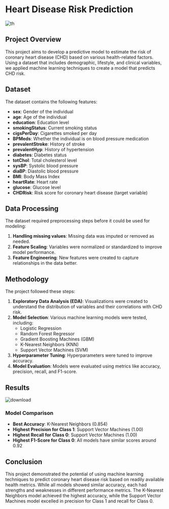 
# Heart Disease Risk Prediction

![th](https://github.com/user-attachments/assets/97c207f1-92db-4239-b3b3-9cc876594ca0)

## Project Overview
This project aims to develop a predictive model to estimate the risk of coronary heart disease (CHD) based on various health-related factors. Using a dataset that includes demographic, lifestyle, and clinical variables, we applied machine learning techniques to create a model that predicts CHD risk.

## Dataset
The dataset contains the following features:
- **sex**: Gender of the individual
- **age**: Age of the individual
- **education**: Education level
- **smokingStatus**: Current smoking status
- **cigsPerDay**: Cigarettes smoked per day
- **BPMeds**: Whether the individual is on blood pressure medication
- **prevalentStroke**: History of stroke
- **prevalentHyp**: History of hypertension
- **diabetes**: Diabetes status
- **totChol**: Total cholesterol level
- **sysBP**: Systolic blood pressure
- **diaBP**: Diastolic blood pressure
- **BMI**: Body Mass Index
- **heartRate**: Heart rate
- **glucose**: Glucose level
- **CHDRisk**: Risk score for coronary heart disease (target variable)

## Data Processing
The dataset required preprocessing steps before it could be used for modeling:
1. **Handling missing values**: Missing data was imputed or removed as needed.
2. **Feature Scaling**: Variables were normalized or standardized to improve model performance.
3. **Feature Engineering**: New features were created to capture relationships in the data better.

## Methodology
The project followed these steps:
1. **Exploratory Data Analysis (EDA)**: Visualizations were created to understand the distribution of variables and their correlations with CHD risk.
2. **Model Selection**: Various machine learning models were tested, including:
   - Logistic Regression
   - Random Forest Regressor
   - Gradient Boosting Machines (GBM)
   - K-Nearest Neighbors (KNN)
   - Support Vector Machines (SVM)
3. **Hyperparameter Tuning**: Hyperparameters were tuned to improve accuracy.
4. **Model Evaluation**: Models were evaluated using metrics like accuracy, precision, recall, and F1-score.

## Results

![download](https://github.com/user-attachments/assets/3a1bf706-b68a-4aa0-879a-03886b13e718)

### Model Comparison
- **Best Accuracy**: K-Nearest Neighbors (0.854)
- **Highest Precision for Class 1**: Support Vector Machines (1.00)
- **Highest Recall for Class 0**: Support Vector Machines (1.00)
- **Highest F1-Score for Class 0**: All models have similar scores around 0.92

## Conclusion
This project demonstrated the potential of using machine learning techniques to predict coronary heart disease risk based on readily available health metrics. While all models showed similar accuracy, each had strengths and weaknesses in different performance metrics. The K-Nearest Neighbors model achieved the highest accuracy, while the Support Vector Machines model excelled in precision for Class 1 and recall for Class 0.

